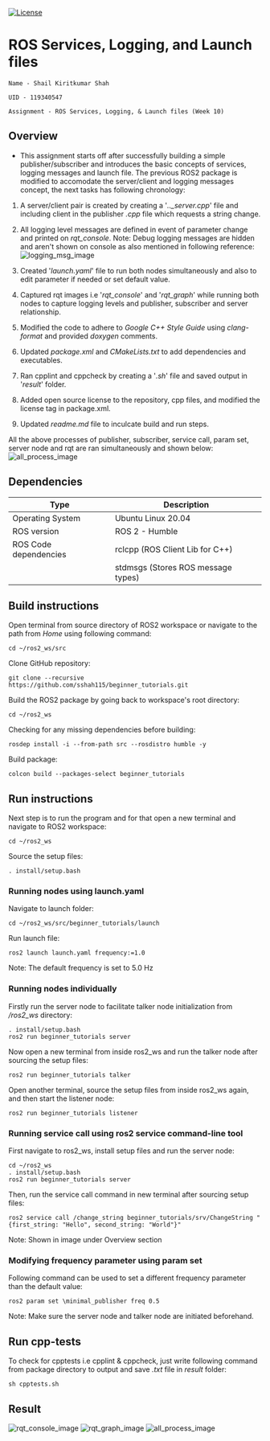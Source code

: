 [![License](https://img.shields.io/badge/License-Apache_2.0-blue.svg)](https://opensource.org/licenses/Apache-2.0)

# ROS Services, Logging, and Launch files

```
Name - Shail Kiritkumar Shah

UID - 119340547

Assignment - ROS Services, Logging, & Launch files (Week 10)
```

## Overview

* This assignment starts off after successfully building a simple publisher/subscriber and introduces the basic concepts of services, logging messages and launch file. The previous ROS2 package is modified to accomodate the server/client and logging messages concept, the next tasks has following chronology:

1) A server/client pair is created by creating a '*.._server.cpp*' file and including client in the publisher *.cpp* file which requests a string change.

2) All logging level messages are defined in event of parameter change and printed on *rqt_console*. Note: Debug logging messages are hidden and aren't shown on console as also mentioned in following reference:
![logging_msg_image](./result/logging_msg_image.png "Logging messages result")

3) Created '*launch.yaml*' file to run both nodes simultaneously and also to edit parameter if needed or set default value.

4) Captured rqt images i.e '*rqt_console*' and '*rqt_graph*' while running both nodes to capture logging levels and publisher, subscriber and server relationship.

5) Modified the code to adhere to *Google C++ Style Guide* using *clang-format* and provided *doxygen* comments.

6) Updated *package.xml* and *CMakeLists.txt* to add dependencies and executables.

7) Ran cpplint and cppcheck by creating a '*.sh*' file and saved output in '*result*' folder. 

8) Added open source license to the repository, cpp files, and modified the license tag in package.xml.

9) Updated *readme.md* file to inculcate build and run steps.

All the above processes of publisher, subscriber, service call, param set, server node and rqt are ran simultaneously and shown below:
![all_process_image](./result/all_process_image.png "All processes result")


## Dependencies

| Type     | Description |
| ----------- | ----------- |
| Operating System     | Ubuntu Linux 20.04       |
| ROS version   | ROS 2 - Humble        |
| ROS Code dependencies | rclcpp (ROS Client Lib for C++)
| | stdmsgs (Stores ROS message types)


## Build instructions

Open terminal from source directory of ROS2 workspace or navigate to the path from *Home* using following command:
```
cd ~/ros2_ws/src
```
Clone GitHub repository:
```
git clone --recursive https://github.com/sshah115/beginner_tutorials.git
```
Build the ROS2 package by going back to workspace's root directory:
```
cd ~/ros2_ws
```
Checking for any missing dependencies before building:
```
rosdep install -i --from-path src --rosdistro humble -y
```
Build package:
```
colcon build --packages-select beginner_tutorials
```


## Run instructions

Next step is to run the program and for that open a new terminal and navigate to ROS2 workspace:
```
cd ~/ros2_ws
```
Source the setup files:
```
. install/setup.bash
```
### **Running nodes using launch.yaml**
Navigate to launch folder:
```
cd ~/ros2_ws/src/beginner_tutorials/launch
```
Run launch file:
```
ros2 launch launch.yaml frequency:=1.0
```
Note: The default frequency is set to 5.0 Hz

### **Running nodes individually**
Firstly run the server node to facilitate talker node initialization from */ros2_ws* directory:
```
. install/setup.bash
ros2 run beginner_tutorials server
```
Now open a new terminal from inside ros2_ws and run the talker node after sourcing the setup files:
```
ros2 run beginner_tutorials talker
```
Open another terminal, source the setup files from inside ros2_ws again, and then start the listener node:
```
ros2 run beginner_tutorials listener
```
### **Running service call using ros2 service command-line tool**
First navigate to ros2_ws, install setup files and run the server node:
```
cd ~/ros2_ws
. install/setup.bash
ros2 run beginner_tutorials server
```
Then, run the service call command in new terminal after sourcing setup files:
```
ros2 service call /change_string beginner_tutorials/srv/ChangeString "{first_string: "Hello", second_string: "World"}"
```
Note: Shown in image under Overview section

### Modifying frequency parameter using param set
Following command can be used to set a different frequency parameter than the default value:
```
ros2 param set \minimal_publisher freq 0.5
```
Note: Make sure the server node and talker node are initiated beforehand.

## Run cpp-tests
To check for cpptests i.e cpplint & cppcheck, just write following command from package directory to output and save *.txt* file in *result* folder:
```
sh cpptests.sh
```
## Result

![rqt_console_image](./result/rqt_console_image.png "rqt_console result")
![rqt_graph_image](./result/rqt_graph_image.png "rqt_graph result")
![all_process_image](./result/all_process_image.png "All processes result")
